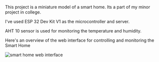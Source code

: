 This project is a miniature model of a smart home. Its a part of my minor project in college.

I've used ESP 32 Dev Kit V1 as the microcontroller and server.

AHT 10 sensor is used for monitoring the temperature and humidity.

Here's an overview of the web interface for controlling and monitoring the Smart Home

![smart home web interface](https://github.com/user-attachments/assets/1d3beb99-23b2-4967-9561-0ae0933bacba)
